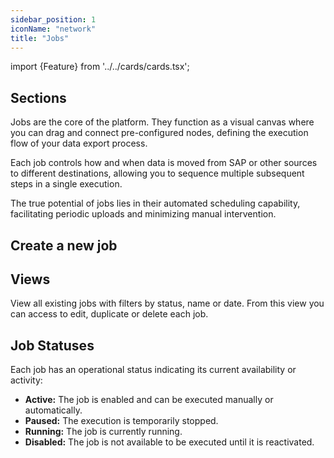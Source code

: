 ```yaml
---
sidebar_position: 1
iconName: "network"
title: "Jobs"
---
```

import {Feature} from '../../cards/cards.tsx';


## Sections
Jobs are the core of the platform. They function as a visual canvas where you can drag and connect pre-configured nodes, defining the execution flow of your data export process.

Each job controls how and when data is moved from SAP or other sources to different destinations, allowing you to sequence multiple subsequent steps in a single execution.

The true potential of jobs lies in their automated scheduling capability, facilitating periodic uploads and minimizing manual intervention.

## Create a new job

<div className="row">
    <Feature
        title="Manually"
        description="Design a custom flow from scratch. Select the nodes that already contain source and destination information, and arrange them on the canvas to define the order of execution."
        icon="plus"
        link='addjob'
    />
    <Feature
        title="Templates"
        description="Choose from preconfigured templates containing common workflows. Ideal for speeding up the creation of repetitive or standard jobs while maintaining best practices."
        icon="bolt"
        link='addjob'
    />
    <Feature
        title="Import & export"
        description="Save an existing job as a file to share or replicate in other environments. You can also import previous configurations to facilitate migrations or reuse structures."
        icon="arrowDownToLine"
        link='addjob'
    />
    
</div>


## Views

View all existing jobs with filters by status, name or date. From this view you can access to edit, duplicate or delete each job.

## Job Statuses

Each job has an operational status indicating its current availability or activity:
- **Active:** The job is enabled and can be executed manually or automatically.
- **Paused:** The execution is temporarily stopped.
- **Running:** The job is currently running.
- **Disabled:** The job is not available to be executed until it is reactivated.